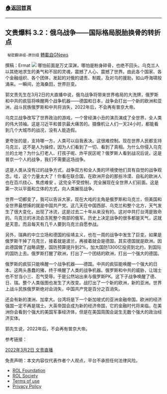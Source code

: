 ###  [:house:返回首頁](https://github.com/ourhimalayas/txt)
---


## 文贵爆料 3.2：俄乌战争——国际格局脱胎换骨的转折点
` 秘密翻译组-原创组` [轉載自GNews](https://gnews.org/zh-hans/2095581/)

撰稿：Ermat
![](https://assets.gnews.org/wp-content/uploads/2022/03/snapshot.jpg)
哪怕前面是万丈深渊，哪怕是粉身碎骨，也绝不回头。乌克兰人以其绝地求生的勇气和不屈的灵魂，震撼了人心、震撼了世界。由此各个国家、各个金融组织、各个团体，发起的对俄的谴责、制裁，及对乌的援助，如山呼海啸般涌来。一瞬间，沧海桑田，世界巨变。

郭文贵先生在3月2日的大直播中说，俄乌战争将带来世界格局的大洗牌，俄罗斯和中共的疯狂将唤醒两个战争机器——德国和日本，战争会打出一个新的欧洲和亚洲，战斗民族俄罗斯和中共将消失，2022年后，不会再有普京大帝。

乌克兰战争改写了世界政治的游戏，一个曾经演小丑的演员演成了全世界，全人类的伟大领袖。这是习近平和普京最大痛苦的。摄像机让人们一天24小时，都能看到几个大城市的战况，没有人能造假。

更夸张的是，支持哪一方，人类可以自我表决。这很难控制。现在世界人民都支持乌克兰，这不是人为操控，因为人们看到了一切、看到了真相。为什么你侵入乌克兰的土地？为什么打老人、打孩子呢、炸平民区呢？俄罗斯人看到战况后说，这是普京一个人的战争，我们不需要这场战争。

这是人类从没有过的战争方式，战争双方和全人类的环境使他们具有自觉的战争观念。哇，这个力量太大了！你看在联合国，在欧洲开会的那些冷漠、自私的欧洲人也在百爪挠心、焦虑难安 。这完全不受控制，完全展现在全世界人们前面。这是第一次以平面和立体的方式，向人类展现战争。

世界一切都变了，我可以告诉大家，现在大戏的主角是俄罗斯和乌克兰，但美国和全世界最想揍的就是中国共产党。这几天在中国西部、乌克兰和整个北方，天气发生了很大变化，出现了冰流，这是过去二十年从来没有的。这对中共打台湾是致命的。乌克兰的冰流会冻死整个南部的俄军。历史上决定战争的很多都是天气，这就是天意。而且每天有几千人要到乌克兰自愿参战。

另外，瑞典的中立立场和德国的绥靖主义，也在一周的战争中发生了巨变。如果是俄罗斯干掉了乌克兰，接着就是波兰，再接着就会是德国，其实德国就是欧洲。因此德国做了战略调整，国防预算提升到2%，加大国防1300亿投资到北约，到国际的国防上去。俄罗斯打醒了欧洲，打出了一个团结的欧洲，打出一个强大的德国。

俄罗斯的疯狂只能唤醒一个战争机器——德国。中共的疯狂能唤醒一个强大的日本。这两头愚蠢的猪，终于唤醒了人类的战争机器。俄罗斯和中共的威胁，让瑞士也不甘当小三、忍气受辱。于是公然站出来与俄罗斯PK。这下子战争唤醒了德、日、瑞。整个人类版图也发生了大改变。战打出了一个新的欧洲，新的亚洲。世界上战斗民族俄罗斯绝对会消失，中国共产党是百分之百消失。

还会有新的澳洲、加拿大。台湾将是下一个新加坡式的亚洲金融帝国。欧洲的经济强国一定不再是瑞士。大英帝国会成为新的经济帝国，它的金融时代将来临。在美洲你会看到个强大的美国军事经济体，但是在美国周围会诞生无数个强大的政治经济实体。

郭先生说，2022年后，不会再有普京大帝。

参考链接：

[2022年3月2日 文贵直播](https://gettr.com/streaming/pxru0n55ba)

 

免责声明：本文内容仅代表作者个人观点，平台不承担任何法律风险。

- [ROL Foundation](https://rolfoundation.org/)
- [ROL Society](https://rolsociety.org/)
- [Terms of use](https://gnews.org/terms-of-use-3/)
- [Privacy Policy](https://gnews.org/privacy-policy/)
